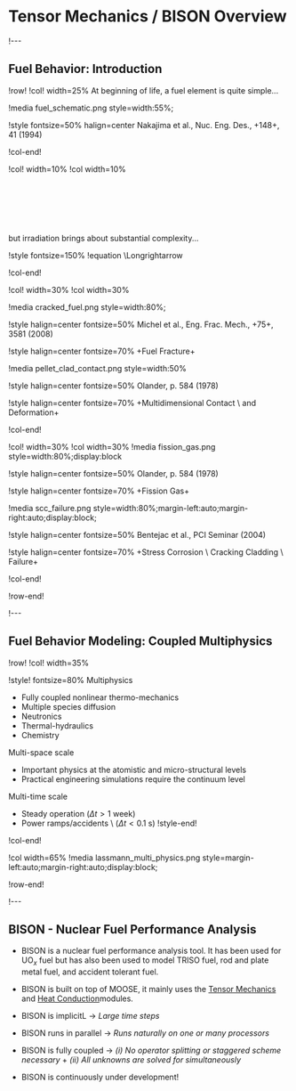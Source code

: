 # Tensor Mechanics / BISON Overview

!---

## Fuel Behavior: Introduction

!row!
!col! width=25%
At beginning of life, a fuel element is quite simple...

!media fuel_schematic.png style=width:55%;

!style fontsize=50% halign=center
Nakajima et al., Nuc. Eng. Des., +148+, 41 (1994)

!col-end!

!col! width=10%
!col width=10%

$~$

$~$

$~$

but irradiation brings about substantial complexity...

!style fontsize=150%
!equation
\Longrightarrow


!col-end!

!col! width=30%
!col width=30%

!media cracked_fuel.png style=width:80%;

!style halign=center fontsize=50%
Michel et al., Eng. Frac. Mech., +75+, 3581 (2008)

!style halign=center fontsize=70%
+Fuel Fracture+

!media pellet_clad_contact.png style=width:50%

!style halign=center fontsize=50%
Olander, p. 584 (1978)

!style halign=center fontsize=70%
+Multidimensional Contact \\
and Deformation+


!col-end!

!col! width=30%
!col width=30%
!media fission_gas.png style=width:80%;display:block

!style halign=center fontsize=50%
Olander, p. 584 (1978)

!style halign=center fontsize=70%
+Fission Gas+

!media scc_failure.png style=width:80%;margin-left:auto;margin-right:auto;display:block;

!style halign=center fontsize=50%
Bentejac et al., PCI Seminar (2004)

!style halign=center fontsize=70%
+Stress Corrosion \\
Cracking Cladding \\
Failure+

!col-end!

!row-end!

!---

## Fuel Behavior Modeling: Coupled Multiphysics

!row!
!col! width=35%

!style! fontsize=80%
Multiphysics

- Fully coupled nonlinear thermo-mechanics
- Multiple species diffusion
- Neutronics
- Thermal-hydraulics
- Chemistry

Multi-space scale

- Important physics at the atomistic and micro-structural levels
- Practical engineering simulations require the continuum level

Multi-time scale

- Steady operation ($\Delta t > 1$ week)
- Power ramps/accidents \\
  ($\Delta t < 0.1$ s)
!style-end!

!col-end!

!col width=65%
!media lassmann_multi_physics.png style=margin-left:auto;margin-right:auto;display:block;

!row-end!

!---

## BISON - Nuclear Fuel Performance Analysis

- BISON is a nuclear fuel performance analysis tool. It has been used for UO$_x$ fuel but has also been used to model TRISO fuel, rod and plate metal fuel, and accident tolerant fuel.

- BISON is built on top of MOOSE, it mainly uses the [Tensor Mechanics](https://mooseframework.inl.gov/modules/tensor_mechanics/) and [Heat Conduction](https://mooseframework.inl.gov/modules/heat_conduction/index.html)modules.

- BISON is implicitL $\rightarrow$ *Large time steps*

- BISON runs in parallel $\rightarrow$ *Runs naturally on one or many processors*

- BISON is fully coupled $\rightarrow$ *(i) No operator splitting or staggered scheme necessary* + *(ii) All unknowns are solved for simultaneously*

- BISON is continuously under development!

